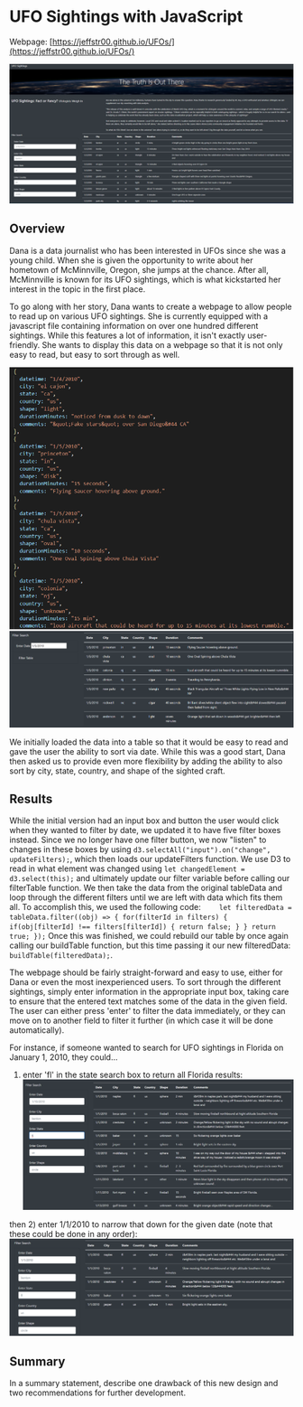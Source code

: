# UFO Sightings with JavaScript

Webpage: [https://jeffstr00.github.io/UFOs/](https://jeffstr00.github.io/UFOs/)

![full webpage](https://github.com/Jeffstr00/UFOs/blob/main/static/images/page_full.png)

## Overview

Dana is a data journalist who has been interested in UFOs since she was a young child.  When she is given the opportunity to write about her hometown of McMinnville, Oregon, she jumps at the chance.  After all, McMinnville is known for its UFO sightings, which is what kickstarted her interest in the topic in the first place.

To go along with her story, Dana wants to create a webpage to allow people to read up on various UFO sightings.  She is currently equipped with a javascript file containing information on over one hundred different sightings.  While this features a lot of information, it isn't exactly user-friendly.  She wants to display this data on a webpage so that it is not only easy to read, but easy to sort through as well.

![JavaScript data file](https://github.com/Jeffstr00/UFOs/blob/main/static/images/data.png)
![Original Webpage w/ Date Filter](https://github.com/Jeffstr00/UFOs/blob/main/static/images/page1.png)

We initially loaded the data into a table so that it would be easy to read and gave the user the ability to sort via date.  While this was a good start, Dana then asked us to provide even more flexibility by adding the ability to also sort by city, state, country, and shape of the sighted craft.


## Results
While the initial version had an input box and button the user would click when they wanted to filter by date, we updated it to have five filter boxes instead.  Since we no longer have one filter button, we now "listen" to changes in these boxes by using `d3.selectAll("input").on("change", updateFilters);`, which then loads our updateFilters function.  We use D3 to read in what element was changed using `let changedElement = d3.select(this);` and ultimately update our filter variable before calling our filterTable function.  We then take the data from the original tableData and loop through the different filters until we are left with data which fits them all.  To accomplish this, we used the following code: ```    let filteredData = tableData.filter((obj) => {
      for(filterId in filters) {
        if(obj[filterId] !== filters[filterId]) {
          return false;
        }
      }
      return true;
    });```
Once this was finished, we could rebuild our table by once again calling our buildTable function, but this time passing it our new filteredData: `buildTable(filteredData);`.

The webpage should be fairly straight-forward and easy to use, either for Dana or even the most inexperienced users.  To sort through the different sightings, simply enter information in the appropriate input box, taking care to ensure that the entered text matches some of the data in the given field.  The user can either press 'enter' to filter the data immediately, or they can move on to another field to filter it further (in which case it will be done automatically).

For instance, if someone wanted to search for UFO sightings in Florida on January 1, 2010, they could...

1) enter 'fl' in the state search box to return all Florida results:
![Florida search](https://github.com/Jeffstr00/UFOs/blob/main/static/images/page2.png)

then
2) enter 1/1/2010 to narrow that down for the given date (note that these could be done in any order):
![Florida 1/1/2010 search](https://github.com/Jeffstr00/UFOs/blob/main/static/images/page3.png)


## Summary
In a summary statement, describe one drawback of this new design and two recommendations for further development.